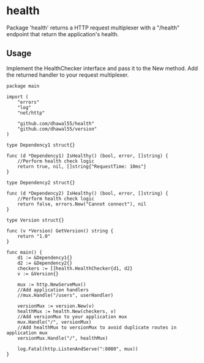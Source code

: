 # health

Package 'health' returns a HTTP request multiplexer with a "/health" endpoint that return the application's health.

## Usage

Implement the HealthChecker interface and pass it to the New method. Add the returned handler to your request multiplexer.

```
package main

import (
    "errors"
    "log"
    "net/http"

    "github.com/dhawal55/health"
    "github.com/dhawal55/version"
)

type Dependency1 struct{}

func (d *Dependency1) IsHealthy() (bool, error, []string) {
    //Perform health check logic
    return true, nil, []string{"RequestTime: 10ms"}
}

type Dependency2 struct{}

func (d *Dependency2) IsHealthy() (bool, error, []string) {
    //Perform health check logic
    return false, errors.New("Cannot connect"), nil
}

type Version struct{}

func (v *Version) GetVersion() string {
    return "1.0"
}

func main() {
    d1 := &Dependency1{}
    d2 := &Dependency2{}
    checkers := []health.HealthChecker{d1, d2}
    v := &Version{}

    mux := http.NewServeMux()
    //Add application handlers
    //mux.Handle("/users", userHandler)

    versionMux := version.New(v)
    healthMux := health.New(checkers, v)
    //Add versionMux to your application mux
    mux.Handle("/", versionMux)
    //Add healthMux to versionMux to avoid duplicate routes in application mux
    versionMux.Handle("/", healthMux)

    log.Fatal(http.ListenAndServe(":8080", mux))
}
```
